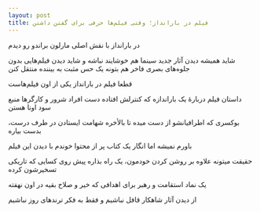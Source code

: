 ```yaml
---
layout: post
title: فیلم در بارانداز؛ وقتی فیلم‌ها حرفی برای گفتن داشتن
---
```


در بارانداز با نقش اصلی مارلون براندو رو دیدم

شاید همیشه دیدن آثار جدید سینما هم خوشایند نباشه و شاید دیدن فیلم‌هایی بدون جلوه‌های بصری فاخر هم بتونه یک حس مثبت به بیننده منتقل کنن

قطعا فیلم در بارانداز یکی از اون فیلم‌هاست

داستان فیلم دربارهٔ یک باراندازه که کنترلش افتاده دست افراد شرور و کارگرها منبع سود اونا هستن

بوکسری که اطرافیانشو از دست میده تا بالأخره شهامت ایستادن در طرف درست، بدست بیاره

باورم نمیشه اما انگار یک کتاب پر از محتوا خوندم با دیدن این فیلم

حقیقت میتونه علاوه بر روشن کردن خودمون، یک راه بذاره پیش روی کسایی که تاریکی تسخیرشون کرده

یک نماد استقامت و رهبر برای اهدافی که خیر و صلاح بقیه در اون نهفته

از دیدن آثار شاهکار قافل نباشیم و فقط به فکر ترندهای روز نباشیم

